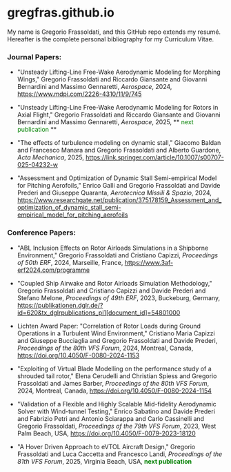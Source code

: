 # gregfras.github.io
My name is Gregorio Frassoldati, and this GitHub repo extends my resumé.
Hereafter is the complete personal bibliography for my Curriculum Vitae.

### Journal Papers:

* "Unsteady Lifting-Line Free-Wake Aerodynamic Modeling for Morphing Wings," Gregorio Frassoldati and Riccardo Giansante and Giovanni Bernardini and Massimo Gennaretti,
_Aerospace_, 2024, https://www.mdpi.com/2226-4310/11/9/745

* "Unsteady Lifting-Line Free-Wake Aerodynamic Modeling for Rotors in Axial Flight," Gregorio Frassoldati and Riccardo Giansante and Giovanni Bernardini and Massimo Gennaretti,
_Aerospace_, 2025, ** <span style="color: green"> next publication </span> **

* "The effects of turbulence modeling on dynamic stall," Giacomo Baldan and Francesco Manara and Gregorio Frassoldati and Alberto Guardone,
_Acta Mechanica_, 2025, https://link.springer.com/article/10.1007/s00707-025-04232-w

* "Assessment and Optimization of Dynamic Stall Semi-empirical Model for Pitching Aerofoils," Enrico Galli and Gregorio Frassoldati and Davide Prederi and Giuseppe Quaranta,
_Aerotecnica Missili & Spazio_, 2024, https://www.researchgate.net/publication/375178159_Assessment_and_optimization_of_dynamic_stall_semi-empirical_model_for_pitching_aerofoils

### Conference Papers:
* "ABL Inclusion Effects on Rotor Airloads Simulations in a Shipborne Environment," Gregorio Frassoldati and Cristiano Capizzi, 
_Proceedings of 50th ERF_, 2024, Marseille, France, https://www.3af-erf2024.com/programme

* "Coupled Ship Airwake and Rotor Airloads Simulation Methodology," Gregorio Frassoldati and Cristiano Capizzi and Davide Prederi and Stefano Melone,
_Proceedings of 49th ERF_, 2023, Buckeburg, Germany, https://publikationen.dglr.de/?id=620&tx_dglrpublications_pi1[document_id]=54801000

* Lichten Award Paper: "Correlation of Rotor Loads during Ground Operations in a Turbulent Wind Environment," Cristiano Maria Capizzi and Giuseppe Bucciaglia and Gregorio Frassoldati and Davide Prederi,
_Proceedings of the 80th VFS Forum_, 2024, Montreal, Canada, https://doi.org/10.4050/F-0080-2024-1153

* "Exploiting of Virtual Blade Modelling on the performance study of a shrouded tail rotor," Elena Cerudelli and Christian Spiess and Gregorio Frassoldati and James Barber,
_Proceedings of the 80th VFS Forum_, 2024, Montreal, Canada, https://doi.org/10.4050/F-0080-2024-1154

* "Validation of a Flexible and Highly Scalable Mid-fidelity Aerodynamic Solver with Wind-tunnel Testing," Enrico Sabatino and Davide Prederi and Fabrizio Petri and Antonio Sciarappa and Carlo Cassinelli and Gregorio Frassoldati, 
_Proceedings of the 79th VFS Forum_, 2023, West Palm Beach, USA, https://doi.org/10.4050/F-0079-2023-18120

* "A Hover Driven Approach to eVTOL Aircraft Design," Gregorio Frassoldati and Luca Caccetta and Francesco Landi,
_Proceedings of the 81th VFS Forum_, 2025, Virginia Beach, USA, <span style="color: green"> **next publication** </span>
